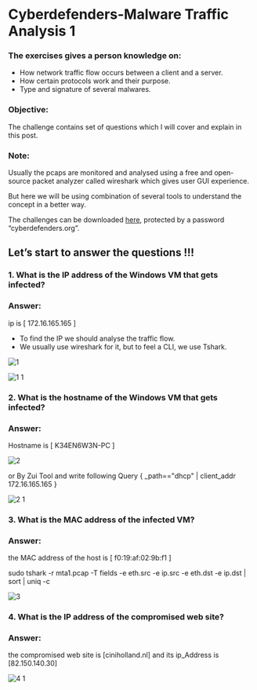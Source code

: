 # Cyberdefenders-Malware Traffic Analysis 1

### The exercises gives a person knowledge on:

- How network traffic flow occurs between a client and a server.
- How certain protocols work and their purpose.
- Type and signature of several malwares.

### Objective:
The challenge contains set of questions which I will cover and explain in this post.

### Note:
Usually the pcaps are monitored and analysed using a free and open-source packet analyzer called wireshark which gives user GUI experience.

But here we will be using combination of several tools to understand the concept in a better way.

The challenges can be downloaded [here](https://cyberdefenders.org/blueteam-ctf-challenges/?search_query=malware), protected by a password “cyberdefenders.org”.

## Let’s start to answer the questions !!!
### 1. What is the IP address of the Windows VM that gets infected?
### Answer:  

ip is [ 172.16.165.165 ] 

- To find the IP we should analyse the traffic flow.
- We usually use wireshark for it, but to feel a CLI, we use Tshark.

![1](https://github.com/user-attachments/assets/ff875623-7264-4a4c-add7-229cd10dc309)

![1 1](https://github.com/user-attachments/assets/af9629d1-6414-42a1-9dd3-6765780e1c91)


### 2. What is the hostname of the Windows VM that gets infected?
### Answer:  
Hostname is [ K34EN6W3N-PC ]

![2](https://github.com/user-attachments/assets/cbdff7f3-2a09-4ee5-8c2d-6b637c40c516)

or
By Zui Tool and write following Query { _path=="dhcp" | client_addr 172.16.165.165 }

![2 1](https://github.com/user-attachments/assets/3bb34aaf-ccec-4add-9e6e-2b8543a55ec3)


### 3. What is the MAC address of the infected VM?
### Answer:  

the MAC address of the host is [ f0:19:af:02:9b:f1 ]

sudo tshark -r mta1.pcap -T fields -e eth.src -e ip.src -e eth.dst -e ip.dst | sort | uniq -c

![3](https://github.com/user-attachments/assets/55ac7af3-b778-4909-8bbb-26148ac4ecd5)


### 4. What is the IP address of the compromised web site?
### Answer:  

the compromised web site is [ciniholland.nl] and its ip_Address is [82.150.140.30]

![4 1](https://github.com/user-attachments/assets/cf19c8dd-ea32-41d9-a594-0cffb632b795)




















